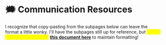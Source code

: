 # 🗯️ Communication Resources

I recognize that copy-pasting from the subpages below can leave the format a little wonky. I'll have the subpages still up for reference, but <mark style="color:yellow;">please</mark> <mark style="color:yellow;"></mark><mark style="color:yellow;">**copy and paste from**</mark> [**this document here**](https://docs.google.com/document/d/1IJvOWfn3vwh5xCA617b83frXYfcrC6OkoNHwX8uWwvc/edit?usp=sharing) to maintain formatting!
